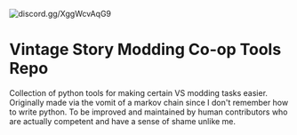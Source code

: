 ![discord.gg/XggWcvAqG9]([http://url/to/img.png](https://github.com/HugoCortell/vs_rptts/blob/main/media/coopinvite.png))

# Vintage Story Modding Co-op Tools Repo
Collection of python tools for making certain VS modding tasks easier. Originally made via the vomit of a markov chain since I don't remember how to write python.
To be improved and maintained by human contributors who are actually competent and have a sense of shame unlike me.
